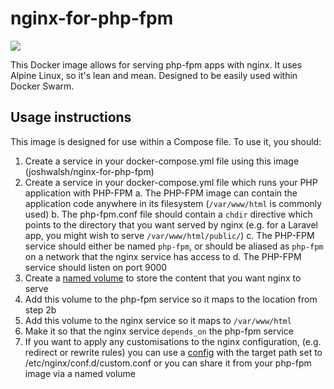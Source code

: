 # nginx-for-php-fpm

[![](https://img.shields.io/docker/cloud/build/joshuawalsh/nginx-for-php-fpm.svg)](https://hub.docker.com/r/joshuawalsh/nginx-for-php-fpm)

This Docker image allows for serving php-fpm apps with nginx. It uses Alpine Linux, so it's lean and mean. Designed to be easily used within Docker Swarm.

## Usage instructions

This image is designed for use within a Compose file. To use it, you should:

1. Create a service in your docker-compose.yml file using this image (joshwalsh/nginx-for-php-fpm)
2. Create a service in your docker-compose.yml file which runs your PHP application with PHP-FPM
    a. The PHP-FPM image can contain the application code anywhere in its filesystem (`/var/www/html` is commonly used)
    b. The php-fpm.conf file should contain a `chdir` directive which points to the directory that you want served by nginx (e.g. for a Laravel app, you might wish to serve `/var/www/html/public/`)
    c. The PHP-FPM service should either be named `php-fpm`, or should be aliased as `php-fpm` on a network that the nginx service has access to
    d. The PHP-FPM service should listen on port 9000
3. Create a [named volume](https://docs.docker.com/compose/compose-file/#volume-configuration-reference) to store the content that you want nginx to serve
4. Add this volume to the php-fpm service so it maps to the location from step 2b
5. Add this volume to the nginx service so it maps to `/var/www/html`
6. Make it so that the nginx service `depends_on` the php-fpm service
7. If you want to apply any customisations to the nginx configuration, (e.g. redirect or rewrite rules) you can use a [config](https://docs.docker.com/compose/compose-file/#configs) with the target path set to /etc/nginx/conf.d/custom.conf or you can share it from your php-fpm image via a named volume
